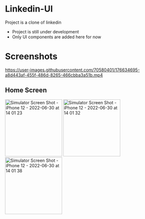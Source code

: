 # Linkedin-UI

Project is a clone of linkedin 
- Project is still under development
- Only UI components are added here for now
 
# Screenshots
https://user-images.githubusercontent.com/70580401/176634695-a8d443af-455f-486d-8265-466cbba3a51b.mp4
 
## Home Screen

<img width="188" alt="Simulator Screen Shot - iPhone 12 - 2022-06-30 at 14 01 23" src="https://user-images.githubusercontent.com/70580401/176635105-0b7eff95-7dbb-48c1-a3b9-04a4f9e19514.png">
<img width="188" alt="Simulator Screen Shot - iPhone 12 - 2022-06-30 at 14 01 32" src="https://user-images.githubusercontent.com/70580401/176635122-391c8210-89b7-4ded-a78f-c16074836653.png">
<img width="188" alt="Simulator Screen Shot - iPhone 12 - 2022-06-30 at 14 01 38" src="https://user-images.githubusercontent.com/70580401/176635139-671cb480-6bbb-44d6-ad00-6957cb99c213.png">


 
